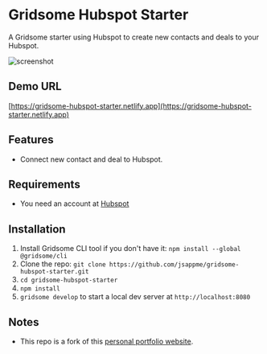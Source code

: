 # Gridsome Hubspot Starter

A Gridsome starter using Hubspot to create new contacts and deals to your Hubspot.

![screenshot](https://raw.githubusercontent.com/jsappme/gridsome-hubspot-starter/master/screenshot.png)

## Demo URL

[https://gridsome-hubspot-starter.netlify.app](https://gridsome-hubspot-starter.netlify.app)

## Features

- Connect new contact and deal to Hubspot.

## Requirements

- You need an account at [Hubspot](https://hubspot.com)

## Installation

1. Install Gridsome CLI tool if you don't have it: `npm install --global @gridsome/cli`
1. Clone the repo: `git clone https://github.com/jsappme/gridsome-hubspot-starter.git`
1. `cd gridsome-hubspot-starter`
1. `npm install`
1. `gridsome develop` to start a local dev server at `http://localhost:8080`

## Notes

 - This repo is a fork of this [personal portfolio website](https://github.com/drehimself/gridsome-portfolio-starter).
